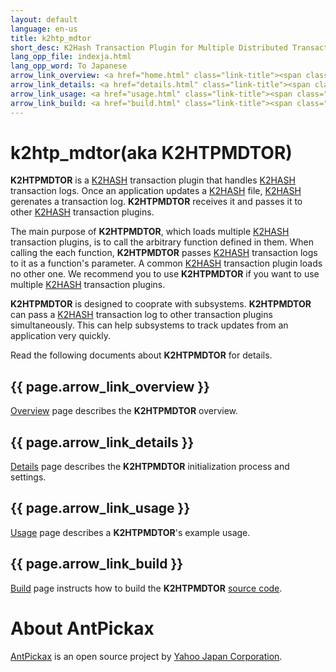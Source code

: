 ```yaml
---
layout: default
language: en-us
title: k2htp_mdtor
short_desc: K2Hash Transaction Plugin for Multiple Distributed Transaction Of Repeater
lang_opp_file: indexja.html
lang_opp_word: To Japanese
arrow_link_overview: <a href="home.html" class="link-title"><span class="arrow-base link-arrow-right"></span>Overview</a>
arrow_link_details: <a href="details.html" class="link-title"><span class="arrow-base link-arrow-right"></span>Details</a>
arrow_link_usage: <a href="usage.html" class="link-title"><span class="arrow-base link-arrow-right"></span>Usage</a>
arrow_link_build: <a href="build.html" class="link-title"><span class="arrow-base link-arrow-right"></span>Build</a>
---
```


# **k2htp_mdtor**(aka **K2HTPMDTOR**)

**K2HTPMDTOR** is a [K2HASH](https://k2hash.antpick.ax) transaction plugin that handles [K2HASH](https://k2hash.antpick.ax) transaction logs. Once an application updates a [K2HASH](https://k2hash.antpick.ax) file, [K2HASH](https://k2hash.antpick.ax) gerenates a transaction log. **K2HTPMDTOR** receives it and passes it to other [K2HASH](https://k2hash.antpick.ax) transaction plugins.

The main purpose of **K2HTPMDTOR**, which loads multiple [K2HASH](https://k2hash.antpick.ax) transaction plugins, is to call the arbitrary function defined in them. When calling the each function, **K2HTPMDTOR** passes [K2HASH](https://k2hash.antpick.ax) transaction logs to it as a function's parameter. A common [K2HASH](https://k2hash.antpick.ax) transaction plugin loads no other one. We recommend you to use **K2HTPMDTOR** if you want to use multiple [K2HASH](https://k2hash.antpick.ax) transaction plugins. 

**K2HTPMDTOR** is designed to cooprate with subsystems. **K2HTPMDTOR** can pass a [K2HASH](https://k2hash.antpick.ax) transaction log to other transaction plugins simultaneously. This can help subsystems to track updates from an application very quickly.

Read the following documents about **K2HTPMDTOR** for details.

## {{ page.arrow_link_overview }}

[Overview](home.html) page describes the **K2HTPMDTOR** overview.

## {{ page.arrow_link_details }}

[Details](details.html) page describes the **K2HTPMDTOR** initialization process and settings.

## {{ page.arrow_link_usage }}

[Usage](usage.html) page describes a **K2HTPMDTOR**'s example usage.

## {{ page.arrow_link_build }}

[Build](build.html) page instructs how to build the **K2HTPMDTOR** [source code](https://github.com/yahoojapan/k2htp_mdtor).

# **About AntPickax**

[AntPickax](https://antpick.ax/) is an open source project by [Yahoo Japan Corporation](https://about.yahoo.co.jp/info/en/company/).
